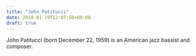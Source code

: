 ```yaml
---
title: "John Patitucci"
date: 2018-01-19T12:07:50+08:00
draft: true
---
```


John Patitucci (born December 22, 1959) is an American jazz bassist and composer.